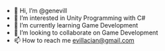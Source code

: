 - 👋 Hi, I’m @genevill
- 👀 I’m interested in Unity Programming with C#
- 🌱 I’m currently learning Game Development
- 💞️ I’m looking to collaborate on Game Development
- 📫 How to reach me evillacian@gmail.com

<!---
genevill/genevill is a ✨ special ✨ repository because its `README.md` (this file) appears on your GitHub profile.
You can click the Preview link to take a look at your changes.
--->
